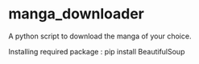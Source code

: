 # manga_downloader

A python script to download the manga of your choice.

Installing required package : 
pip install BeautifulSoup
